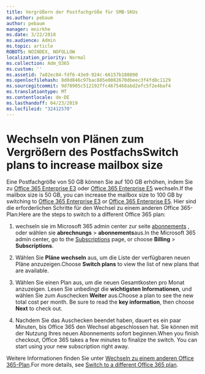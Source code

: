 ```yaml
---
title: Vergrößern der Postfachgröße für SMB-SKUs
ms.author: pebaum
author: pebaum
manager: mnirkhe
ms.date: 3/22/2018
ms.audience: Admin
ms.topic: article
ROBOTS: NOINDEX, NOFOLLOW
localization_priority: Normal
ms.collection: Adm_O365
ms.custom: ''
ms.assetid: 7a82ec04-fdf6-43e9-924c-66157b180890
ms.openlocfilehash: 8d0d846c97bac885e0082670dbeec3f4fd8c1129
ms.sourcegitcommit: 9d78905c512192ffc4675468abd2efc5f2e4baf4
ms.translationtype: MT
ms.contentlocale: de-DE
ms.lasthandoff: 04/23/2019
ms.locfileid: "32412570"
---
```

# <a name="switch-plans-to-increase-mailbox-size"></a><span data-ttu-id="35ef3-102">Wechseln von Plänen zum Vergrößern des Postfachs</span><span class="sxs-lookup"><span data-stu-id="35ef3-102">Switch plans to increase mailbox size</span></span>

<span data-ttu-id="35ef3-103">Eine Postfachgröße von 50 GB können Sie auf 100 GB erhöhen, indem Sie zu [Office 365 Enterprise E3](https://products.office.com/business/office-365-enterprise-e3-business-software) oder [Office 365 Enterprise E5](https://products.office.com/business/office-365-enterprise-e5-business-software) wechseln.</span><span class="sxs-lookup"><span data-stu-id="35ef3-103">If the mailbox size is 50 GB, you can increase the mailbox size to 100 GB by switching to [Office 365 Enterprise E3](https://products.office.com/business/office-365-enterprise-e3-business-software) or [Office 365 Enterprise E5](https://products.office.com/business/office-365-enterprise-e5-business-software).</span></span> <span data-ttu-id="35ef3-104">Hier sind die erforderlichen Schritte für den Wechsel zu einem anderen Office 365-Plan:</span><span class="sxs-lookup"><span data-stu-id="35ef3-104">Here are the steps to switch to a different Office 365 plan:</span></span>
  
1. <span data-ttu-id="35ef3-105">wechseln sie im Microsoft 365 admin center zur seite [abonnements](https://go.microsoft.com/fwlink/p/?linkid=842054) , oder wählen sie **abrechnungs** \> **abonnements**aus.</span><span class="sxs-lookup"><span data-stu-id="35ef3-105">In the Microsoft 365 admin center, go to the [Subscriptions](https://go.microsoft.com/fwlink/p/?linkid=842054) page, or choose **Billing** \> **Subscriptions**.</span></span>
    
2. <span data-ttu-id="35ef3-106">Wählen Sie **Pläne wechseln** aus, um die Liste der verfügbaren neuen Pläne anzuzeigen.</span><span class="sxs-lookup"><span data-stu-id="35ef3-106">Choose **Switch plans** to view the list of new plans that are available.</span></span> 
    
3. <span data-ttu-id="35ef3-p102">Wählen Sie einen Plan aus, um die neuen Gesamtkosten pro Monat anzuzeigen. Lesen Sie unbedingt die **wichtigsten Informationen**, und wählen Sie zum Auschecken **Weiter** aus.</span><span class="sxs-lookup"><span data-stu-id="35ef3-p102">Choose a plan to see the new total cost per month. Be sure to read the **key information**, then choose **Next** to check out.</span></span> 
    
4. <span data-ttu-id="35ef3-p103">Nachdem Sie das Auschecken beendet haben, dauert es ein paar Minuten, bis Office 365 den Wechsel abgeschlossen hat. Sie können mit der Nutzung Ihres neuen Abonnements sofort beginnen.</span><span class="sxs-lookup"><span data-stu-id="35ef3-p103">When you finish checkout, Office 365 takes a few minutes to finalize the switch. You can start using your new subscription right away.</span></span>
    
<span data-ttu-id="35ef3-111">Weitere Informationen finden Sie unter [Wechseln zu einem anderen Office 365-Plan](https://support.office.com/article/73318661-8f33-478b-bcc7-fb8d69dbb22a).</span><span class="sxs-lookup"><span data-stu-id="35ef3-111">For more details, see [Switch to a different Office 365 plan](https://support.office.com/article/73318661-8f33-478b-bcc7-fb8d69dbb22a).</span></span>
  

